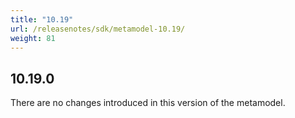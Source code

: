 ```yaml
---
title: "10.19"
url: /releasenotes/sdk/metamodel-10.19/
weight: 81
---
```


## 10.19.0

There are no changes introduced in this version of the metamodel.
